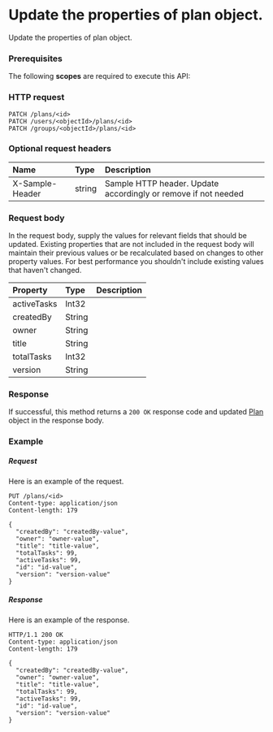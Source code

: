 # Update the properties of plan object.

Update the properties of plan object.
### Prerequisites
The following **scopes** are required to execute this API: 
### HTTP request
<!-- { "blockType": "ignored" } -->
```http
PATCH /plans/<id>
PATCH /users/<objectId>/plans/<id>
PATCH /groups/<objectId>/plans/<id>
```
### Optional request headers
| Name       | Type | Description|
|:-----------|:------|:----------|
| X-Sample-Header  | string  | Sample HTTP header. Update accordingly or remove if not needed|

### Request body
In the request body, supply the values for relevant fields that should be updated. Existing properties that are not included in the request body will maintain their previous values or be recalculated based on changes to other property values. For best performance you shouldn't include existing values that haven't changed.

| Property	   | Type	|Description|
|:---------------|:--------|:----------|
|activeTasks|Int32||
|createdBy|String||
|owner|String||
|title|String||
|totalTasks|Int32||
|version|String||

### Response
If successful, this method returns a `200 OK` response code and updated [Plan](../resources/plan.md) object in the response body.
### Example
##### Request
Here is an example of the request.
<!-- {
  "blockType": "request",
  "name": "update_plan"
}-->
```http
PUT /plans/<id>
Content-type: application/json
Content-length: 179

{
  "createdBy": "createdBy-value",
  "owner": "owner-value",
  "title": "title-value",
  "totalTasks": 99,
  "activeTasks": 99,
  "id": "id-value",
  "version": "version-value"
}
```
##### Response
Here is an example of the response.
<!-- {
  "blockType": "response",
  "truncated": false,
  "@odata.type": "microsoft.graph.plan"
} -->
```http
HTTP/1.1 200 OK
Content-type: application/json
Content-length: 179

{
  "createdBy": "createdBy-value",
  "owner": "owner-value",
  "title": "title-value",
  "totalTasks": 99,
  "activeTasks": 99,
  "id": "id-value",
  "version": "version-value"
}
```

<!-- uuid: f2320ea7-f4a6-4cc5-b88b-dc07f2f766d0
2015-10-19 10:04:35 UTC -->
<!-- {
  "type": "#page.annotation",
  "description": "Update the properties of plan object.",
  "keywords": "",
  "section": "documentation",
  "tocPath": ""
}-->